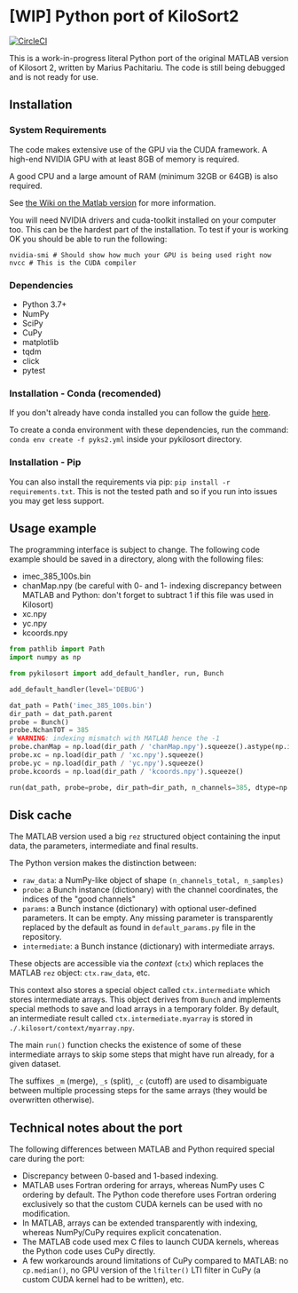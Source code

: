 # [WIP] Python port of KiloSort2
[![CircleCI](https://circleci.com/gh/alexmorley/pykilosort/tree/master.svg?style=svg)](https://circleci.com/gh/alexmorley/pykilosort/tree/master)

This is a work-in-progress literal Python port of the original MATLAB version of Kilosort 2, written by Marius Pachitariu.
The code is still being debugged and is not ready for use.


## Installation 

### System Requirements

The code makes extensive use of the GPU via the CUDA framework. A high-end NVIDIA GPU with at least 8GB of memory is required.

A good CPU and a large amount of RAM (minimum 32GB or 64GB) is also required.

See [the Wiki on the Matlab version](https://github.com/MouseLand/Kilosort2/wiki/8.-Hardware-guide) for more information.

<!-- TODO: What OS's does this work on? I am testing with Ubuntu 18.04. -->

You will need NVIDIA drivers and cuda-toolkit installed on your computer too. This can be the hardest part of the installation. To test if your is working OK you should be able to run the following:
```
nvidia-smi # Should show how much your GPU is being used right now
nvcc # This is the CUDA compiler
```

### Dependencies

* Python 3.7+
* NumPy
* SciPy
* CuPy
* matplotlib
* tqdm
* click
* pytest

### Installation - Conda (recomended)

If you don't already have conda installed you can follow the guide [here](https://github.com/MouseLand/Kilosort2/wiki/8.-Hardware-guide).

To create a conda environment with these dependencies, run the command: `conda env create -f pyks2.yml` inside your pykilosort directory.

### Installation - Pip

You can also install the requirements via pip: `pip install -r requirements.txt`. This is not the tested path and so if you run into issues you may get less support.

## Usage example

The programming interface is subject to change. The following code example should be saved in a directory, along with the following files:

* imec_385_100s.bin
* chanMap.npy (be careful with 0- and 1- indexing discrepancy between MATLAB and Python: don't forget to subtract 1 if this file was used in Kilosort)
* xc.npy
* yc.npy
* kcoords.npy

```python
from pathlib import Path
import numpy as np

from pykilosort import add_default_handler, run, Bunch

add_default_handler(level='DEBUG')

dat_path = Path('imec_385_100s.bin')
dir_path = dat_path.parent
probe = Bunch()
probe.NchanTOT = 385
# WARNING: indexing mismatch with MATLAB hence the -1
probe.chanMap = np.load(dir_path / 'chanMap.npy').squeeze().astype(np.int64) - 1
probe.xc = np.load(dir_path / 'xc.npy').squeeze()
probe.yc = np.load(dir_path / 'yc.npy').squeeze()
probe.kcoords = np.load(dir_path / 'kcoords.npy').squeeze()

run(dat_path, probe=probe, dir_path=dir_path, n_channels=385, dtype=np.int16, sample_rate=3e4)
```


## Disk cache

The MATLAB version used a big `rez` structured object containing the input data, the parameters, intermediate and final results.

The Python version makes the distinction between:

- `raw_data`: a NumPy-like object of shape `(n_channels_total, n_samples)`
- `probe`: a Bunch instance (dictionary) with the channel coordinates, the indices of the "good channels"
- `params`: a Bunch instance (dictionary) with optional user-defined parameters. It can be empty. Any missing parameter is transparently replaced by the default as found in `default_params.py` file in the repository.
- `intermediate`: a Bunch instance (dictionary) with intermediate arrays.

These objects are accessible via the *context* (`ctx`) which replaces the MATLAB `rez` object: `ctx.raw_data`, etc.

This context also stores a special object called `ctx.intermediate` which stores intermediate arrays. This object derives from `Bunch` and implements special methods to save and load arrays in a temporary folder. By default, an intermediate result called `ctx.intermediate.myarray` is stored in `./.kilosort/context/myarray.npy`.

The main `run()` function checks the existence of some of these intermediate arrays to skip some steps that might have run already, for a given dataset.

The suffixes `_m` (merge), `_s` (split), `_c` (cutoff) are used to disambiguate between multiple processing steps for the same arrays (they would be overwritten otherwise).


## Technical notes about the port

The following differences between MATLAB and Python required special care during the port:

* Discrepancy between 0-based and 1-based indexing.
* MATLAB uses Fortran ordering for arrays, whereas NumPy uses C ordering by default. The Python code therefore uses Fortran ordering exclusively so that the custom CUDA kernels can be used with no modification.
* In MATLAB, arrays can be extended transparently with indexing, whereas NumPy/CuPy requires explicit concatenation.
* The MATLAB code used mex C files to launch CUDA kernels, whereas the Python code uses CuPy directly.
* A few workarounds around limitations of CuPy compared to MATLAB: no `cp.median()`, no GPU version of the `lfilter()` LTI filter in CuPy (a custom CUDA kernel had to be written), etc.
